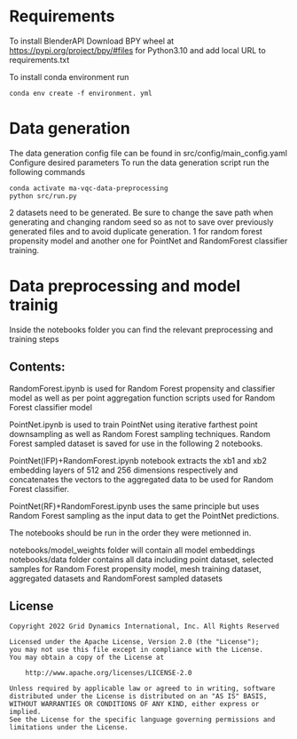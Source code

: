 # Requirements 


To install BlenderAPI 
Download BPY wheel at https://pypi.org/project/bpy/#files for Python3.10 and add 
local URL to requirements.txt

To install conda environment run
```
conda env create -f environment. yml
```
# Data generation

The data generation config file can be found in src/config/main_config.yaml
Configure desired parameters
To run the data generation script run the following commands
```
conda activate ma-vqc-data-preprocessing
python src/run.py
```

2 datasets need to be generated. Be sure to change the save path when generating and changing random seed so
as not to save over previously generated files and to avoid duplicate generation.
1 for random forest propensity model and another one for PointNet and RandomForest classifier training.

# Data preprocessing and model trainig

Inside the notebooks folder you can find the relevant preprocessing and training steps

## Contents:

RandomForest.ipynb is used for Random Forest propensity and classifier model as well as 
per point aggregation function scripts used for Random Forest classifier model

PointNet.ipynb is used to train PointNet using iterative farthest point downsampling as well
as Random Forest sampling techniques. Random Forest sampled dataset is saved for use in
the following 2 notebooks.

PointNet(IFP)+RandomForest.ipynb notebook extracts the xb1 and xb2 embedding layers of 512 and 256 dimensions
respectively and concatenates the vectors to the aggregated data to be used for Random Forest classifier.

PointNet(RF)+RandomForest.ipynb uses the same principle but uses Random Forest sampling as the input data
to get the PointNet predictions.

The notebooks should be run in the order they were metionned in.

notebooks/model_weights folder will contain all model embeddings
notebooks/data folder contains all data including point dataset, selected samples for Random Forest propensity model,
mesh training dataset, aggregated datasets and RandomForest sampled datasets

## License
```
Copyright 2022 Grid Dynamics International, Inc. All Rights Reserved

Licensed under the Apache License, Version 2.0 (the "License");
you may not use this file except in compliance with the License.
You may obtain a copy of the License at

    http://www.apache.org/licenses/LICENSE-2.0

Unless required by applicable law or agreed to in writing, software
distributed under the License is distributed on an "AS IS" BASIS,
WITHOUT WARRANTIES OR CONDITIONS OF ANY KIND, either express or implied.
See the License for the specific language governing permissions and
limitations under the License.
```
